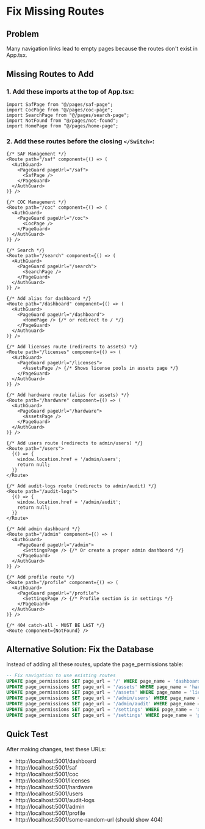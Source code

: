 # Fix Missing Routes

## Problem
Many navigation links lead to empty pages because the routes don't exist in App.tsx.

## Missing Routes to Add

### 1. Add these imports at the top of App.tsx:
```tsx
import SafPage from "@/pages/saf-page";
import CocPage from "@/pages/coc-page";
import SearchPage from "@/pages/search-page";
import NotFound from "@/pages/not-found";
import HomePage from "@/pages/home-page";
```

### 2. Add these routes before the closing `</Switch>`:

```tsx
{/* SAF Management */}
<Route path="/saf" component={() => (
  <AuthGuard>
    <PageGuard pageUrl="/saf">
      <SafPage />
    </PageGuard>
  </AuthGuard>
)} />

{/* COC Management */}
<Route path="/coc" component={() => (
  <AuthGuard>
    <PageGuard pageUrl="/coc">
      <CocPage />
    </PageGuard>
  </AuthGuard>
)} />

{/* Search */}
<Route path="/search" component={() => (
  <AuthGuard>
    <PageGuard pageUrl="/search">
      <SearchPage />
    </PageGuard>
  </AuthGuard>
)} />

{/* Add alias for dashboard */}
<Route path="/dashboard" component={() => (
  <AuthGuard>
    <PageGuard pageUrl="/dashboard">
      <HomePage /> {/* or redirect to / */}
    </PageGuard>
  </AuthGuard>
)} />

{/* Add licenses route (redirects to assets) */}
<Route path="/licenses" component={() => (
  <AuthGuard>
    <PageGuard pageUrl="/licenses">
      <AssetsPage /> {/* Shows license pools in assets page */}
    </PageGuard>
  </AuthGuard>
)} />

{/* Add hardware route (alias for assets) */}
<Route path="/hardware" component={() => (
  <AuthGuard>
    <PageGuard pageUrl="/hardware">
      <AssetsPage />
    </PageGuard>
  </AuthGuard>
)} />

{/* Add users route (redirects to admin/users) */}
<Route path="/users">
  {() => {
    window.location.href = '/admin/users';
    return null;
  }}
</Route>

{/* Add audit-logs route (redirects to admin/audit) */}
<Route path="/audit-logs">
  {() => {
    window.location.href = '/admin/audit';
    return null;
  }}
</Route>

{/* Add admin dashboard */}
<Route path="/admin" component={() => (
  <AuthGuard>
    <PageGuard pageUrl="/admin">
      <SettingsPage /> {/* Or create a proper admin dashboard */}
    </PageGuard>
  </AuthGuard>
)} />

{/* Add profile route */}
<Route path="/profile" component={() => (
  <AuthGuard>
    <PageGuard pageUrl="/profile">
      <SettingsPage /> {/* Profile section is in settings */}
    </PageGuard>
  </AuthGuard>
)} />

{/* 404 catch-all - MUST BE LAST */}
<Route component={NotFound} />
```

## Alternative Solution: Fix the Database

Instead of adding all these routes, update the page_permissions table:

```sql
-- Fix navigation to use existing routes
UPDATE page_permissions SET page_url = '/' WHERE page_name = 'dashboard';
UPDATE page_permissions SET page_url = '/assets' WHERE page_name = 'hardware';
UPDATE page_permissions SET page_url = '/assets' WHERE page_name = 'licenses';  
UPDATE page_permissions SET page_url = '/admin/users' WHERE page_name = 'users';
UPDATE page_permissions SET page_url = '/admin/audit' WHERE page_name = 'audit-logs';
UPDATE page_permissions SET page_url = '/settings' WHERE page_name = 'admin';
UPDATE page_permissions SET page_url = '/settings' WHERE page_name = 'profile';
```

## Quick Test

After making changes, test these URLs:
- http://localhost:5001/dashboard
- http://localhost:5001/saf
- http://localhost:5001/coc
- http://localhost:5001/licenses
- http://localhost:5001/hardware
- http://localhost:5001/users
- http://localhost:5001/audit-logs
- http://localhost:5001/admin
- http://localhost:5001/profile
- http://localhost:5001/some-random-url (should show 404) 
